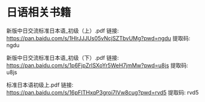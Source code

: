 # 日语相关书籍


新版中日交流标准日本语_初级（上）.pdf
链接: https://pan.baidu.com/s/1HlrJJJUs05vNcjSZTbvUMg?pwd=ngdu 提取码: ngdu

新版中日交流标准日本语_初级（下）.pdf
链接: https://pan.baidu.com/s/1p6FjpZrlSXoYr5WeH7jmMw?pwd=u8js 提取码: u8js

标准日本语初级上.pdf
链接: https://pan.baidu.com/s/16pFlTHxqP3groi7IVw8cug?pwd=rvd5 提取码: rvd5







